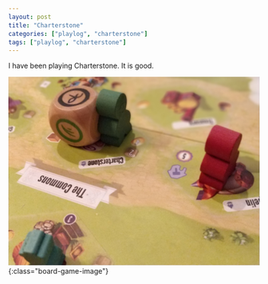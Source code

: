 ```yaml
---
layout: post
title: "Charterstone"
categories: ["playlog", "charterstone"]
tags: ["playlog", "charterstone"]
---
```


I have been playing Charterstone. It is good. 

![Charterstone](/assets/playlog/Cherterstone.jpg){:class="board-game-image"}